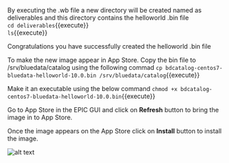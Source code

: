 
By executing the .wb file a new directory will be created named as deliverables and this directory contains the helloworld .bin file<br>
`cd deliverables`{{execute}}<br>
`ls`{{execute}}

Congratulations you have successfully created the helloworld .bin file

To make the new image appear in App Store. Copy the bin file to /srv/bluedata/catalog using the following commad 
`cp bdcatalog-centos7-bluedata-helloworld-10.0.bin /srv/bluedata/catalog`{{execute}}

Make it an executable using the below command 
`chmod +x bdcatalog-centos7-bluedata-helloworld-10.0.bin`{{execute}}

Go to App Store in the EPIC GUI and click on <b>Refresh</b> button to bring the image in to App Store.

Once the image appears on the App Store click on <b>Install</b> button to install the image.

![alt text](https://dzf8vqv24eqhg.cloudfront.net/userfiles/7467/9720/ckfinder/images/AppWorkbench/Walkthrough/example_3.jpg)
